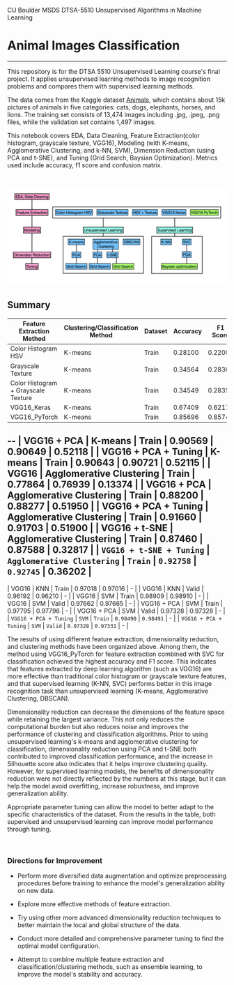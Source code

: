 CU Boulder MSDS DTSA-5510 Unsupervised Algorithms in Machine Learning


# Animal Images Classification
---

This repository is for the DTSA 5510 Unsupervised Learning course's final project. It applies unsupervised learning methods to image recognition problems and compares them with supervised learning methods.

The data comes from the Kaggle dataset [Animals](https://www.kaggle.com/datasets/antobenedetti/animals/data), which contains about 15k pictures of animals in five categories: cats, dogs, elephants, horses, and lions. The training set consists of 13,474 images including .jpg, .jpeg, .png files, while the validation set contains 1,497 images.

This notebook covers EDA, Data Cleaning, Feature Extraction(color histogram, grayscale texture, VGG16), Modeling (with K-means, Agglomerative Clustering; and k-NN, SVM), Dimension Reduction (using PCA and t-SNE), and Tuning (Grid Search, Baysian Optimization). Metrics used include accuracy, f1 score and confusion matrix.

<br/>

![flow](pics/dtsa5510project.png)


## Summary


| Feature Extraction Method              | Clustering/Classification Method | Dataset | Accuracy | F1 Score | Silhouette Score |
|----------------------------------------|----------------------------------|---------|----------|----------|------------------|
| Color Histogram HSV                    | K-means                          | Train   | 0.28100  | 0.22006  | 0.14721          |
| Grayscale Texture                      | K-means                          | Train   | 0.34564  | 0.28369  | 0.47389          |
| Color Histogram + Grayscale Texture    | K-means                          | Train   | 0.34549  | 0.28357  | 0.47378          |
| VGG16_Keras                            | K-means                          | Train   | 0.67409  | 0.62173  | 0.10764          |
| VGG16_PyTorch                          | K-means                          | Train   | 0.85696  | 0.85748  | 0.12684          |
--
| VGG16 + PCA                   | K-means                          | Train   | 0.90569  | 0.90649  | 0.52118          |
| VGG16 + PCA + Tuning          | K-means                          | Train   | 0.90643  | 0.90721  | 0.52115          |
| VGG16                          | Agglomerative Clustering         | Train   | 0.77864  | 0.76939  | 0.13374          |
| VGG16 + PCA                   | Agglomerative Clustering         | Train   | 0.88200  | 0.88277  | 0.51950          |
| VGG16 + PCA + Tuning          | Agglomerative Clustering         | Train   | 0.91660  | 0.91703  | 0.51900          |
| VGG16 + t-SNE                 | Agglomerative Clustering         | Train   | 0.87460  | 0.87588  | 0.32817          |
| `VGG16 + t-SNE + Tuning`        | `Agglomerative Clustering`         | `Train`   | `0.92758`  | `0.92745`  | 0.36202          |
--
| VGG16                          | KNN                              | Train   | 0.97018  | 0.97016  | -         |
| VGG16                         | KNN                              | Valid   | 0.96192  | 0.96210  | -         |
| VGG16                          | SVM                              | Train   | 0.98909  | 0.98910  | -         |
| VGG16                          | SVM                              | Valid   | 0.97662  | 0.97665  | -         |
| VGG16 + PCA                | SVM                              | Train   | 0.97795  | 0.97796  | -         |
| VGG16 + PCA                | SVM                              | Valid   | 0.97328  | 0.97328  | -         |
| `VGG16 + PCA + Tuning`       | `SVM`                              | `Train`   | `0.98490`  | `0.98491`  | -         |
| `VGG16 + PCA + Tuning`       | `SVM`                              | `Valid`   | `0.97328`  | `0.97331`  | -         |


The results of using different feature extraction, dimensionality reduction, and clustering methods have been organized above. Among them, the method using VGG16_PyTorch for feature extraction combined with SVC for classification achieved the highest accuracy and F1 score. This indicates that features extracted by deep learning algorithm (such as VGG16) are more effective than traditional color histogram or grayscale texture features, and that supervised learning (K-NN, SVC) performs better in this image recognition task than unsupervised learning (K-means, Agglomerative Clustering, DBSCAN).

Dimensionality reduction can decrease the dimensions of the feature space while retaining the largest variance. This not only reduces the computational burden but also reduces noise and improves the performance of clustering and classification algorithms. Prior to using unsupervised learning's k-means and agglomerative clustering for classification, dimensionality reduction using PCA and t-SNE both contributed to improved classification performance, and the increase in Silhouette score also indicates that it helps improve clustering quality. However, for supervised learning models, the benefits of dimensionality reduction were not directly reflected by the numbers at this stage, but it can help the model avoid overfitting, increase robustness, and improve generalization ability.

Appropriate parameter tuning can allow the model to better adapt to the specific characteristics of the dataset. From the results in the table, both supervised and unsupervised learning can improve model performance through tuning.

<br/>

### Directions for Improvement

- Perform more diversified data augmentation and optimize preprocessing procedures before training to enhance the model's generalization ability on new data.

- Explore more effective methods of feature extraction.

- Try using other more advanced dimensionality reduction techniques to better maintain the local and global structure of the data.

- Conduct more detailed and comprehensive parameter tuning to find the optimal model configuration.

- Attempt to combine multiple feature extraction and classification/clustering methods, such as ensemble learning, to improve the model's stability and accuracy.
